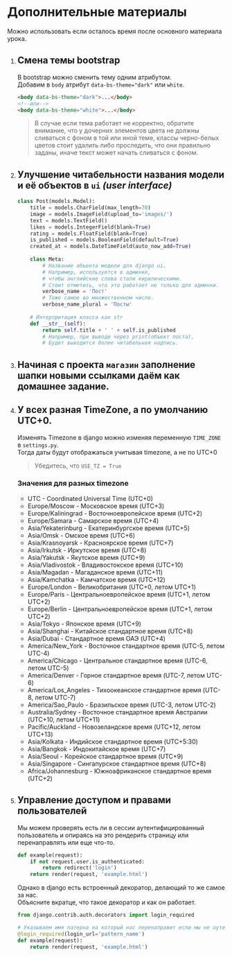 # Дополнительные материалы
Можно использовать если осталось время после основного материала урока.

1. ## Смена темы bootstrap
    В bootstrap можно сменить тему одним атрибутом. <br>
    Добавим в `body` атрибут `data-bs-theme="dark"` или `white`.
    ```html
    <body data-bs-theme="dark">...</body>
    <!--или-->
    <body data-bs-theme="white">...</body>
    ```
    > В случае если тема работает не корректно, обратите внимание, что у дочерних элементов цвета 
    не должны сливаться с фоном в той или иной теме, классы 
    черно-белых цветов стоит удалить либо проследить, что они правильно заданы, 
    иначе текст может начать сливаться с фоном.

2. ## Улучшение читабельности названия модели и её объектов в `ui` _(user interface)_
    ```python
    class Post(models.Model):
        title = models.CharField(max_length=70)
        image = models.ImageField(upload_to='images/')
        text = models.TextField()
        likes = models.IntegerField(blank=True)
        rating = models.FloatField(blank=True)
        is_published = models.BooleanField(default=True)
        created_at = models.DateTimeField(auto_now_add=True)
        
        class Meta:
            # Название объекта модели для django ui.
            # Например, используется в админке, 
            # чтобы английские слова стали кирилическими.
            # Стоит отметить, что это работает не только для админки. 
            verbose_name = 'Пост' 
            # Тоже самое во множественном числе.
            verbose_name_plural = 'Посты'
        
        # Интерпритация класса как str
        def __str__(self):
            return self.title + ' ' + self.is_published  
            # Например, при выводе через print(объект поста),
            # Будет выводится более читабельная надпись.
    ```
3. ## Начиная с проекта `магазин` заполнение шапки новыми ссылками даём как домашнее задание.
4. ## У всех разная TimeZone, а по умолчанию UTC+0.
   Изменять Timezone в django можно изменяя переменную `TIME_ZONE` в `settings.py`.<br>
   Тогда даты будут отображаться учитывая timezone, а не по UTC+0
   > Убедитесь, что `USE_TZ = True`

   ### Значения для разных timezone
   * UTC - Coordinated Universal Time (UTC+0)
   * Europe/Moscow - Московское время (UTC+3)
   * Europe/Kaliningrad - Восточноевропейское время (UTC+2)
   * Europe/Samara - Самарское время (UTC+4)
   * Asia/Yekaterinburg - Екатеринбургское время (UTC+5)
   * Asia/Omsk - Омское время (UTC+6)
   * Asia/Krasnoyarsk - Красноярское время (UTC+7)
   * Asia/Irkutsk - Иркутское время (UTC+8)
   * Asia/Yakutsk - Якутское время (UTC+9)
   * Asia/Vladivostok - Владивостокское время (UTC+10)
   * Asia/Magadan - Магаданское время (UTC+11)
   * Asia/Kamchatka - Камчатское время (UTC+12)
   * Europe/London - Великобритания (UTC+0, летом UTC+1)
   * Europe/Paris - Центральноевропейское время (UTC+1, летом UTC+2)
   * Europe/Berlin - Центральноевропейское время (UTC+1, летом UTC+2)
   * Asia/Tokyo - Японское время (UTC+9)
   * Asia/Shanghai - Китайское стандартное время (UTC+8)
   * Asia/Dubai - Стандартное время ОАЭ (UTC+4)
   * America/New_York - Восточное стандартное время (UTC-5, летом UTC-4)
   * America/Chicago - Центральное стандартное время (UTC-6, летом UTC-5)
   * America/Denver - Горное стандартное время (UTC-7, летом UTC-6)
   * America/Los_Angeles - Тихоокеанское стандартное время (UTC-8, летом UTC-7)
   * America/Sao_Paulo - Бразильское время (UTC-3, летом UTC-2)
   * Australia/Sydney - Восточное стандартное время Австралии (UTC+10, летом UTC+11)
   * Pacific/Auckland - Новозеландское время (UTC+12, летом UTC+13)
   * Asia/Kolkata - Индийское стандартное время (UTC+5:30)
   * Asia/Bangkok - Индокитайское время (UTC+7)
   * Asia/Seoul - Корейское стандартное время (UTC+9)
   * Asia/Singapore - Сингапурское стандартное время (UTC+8)
   * Africa/Johannesburg - Южноафриканское стандартное время (UTC+2)
   
5. ## Управление доступом и правами пользователей
   Мы можем проверять есть ли в сессии аутентифицированный пользователь и опираясь на
   это рендерить страницу или перенаправлять или еще что-то.
   
   ```python
   def example(request):                        
       if not request.user.is_authenticated:
           return redirect('login')
       return render(request, 'example.html')
   ```
   
   Однако в django есть встроенный декоратор, делающий то же самое за нас.<br>
   Объясните вкратце, что такое декоратор и как он работает.
   ```python
   from django.contrib.auth.decorators import login_required
   
   # Указываем имя патерна на который нас перенаправит если мы не аутентифицированы.
   @login_required(login_url='pattern_name')
   def example(request):
       return render(request, 'example.html')
   ```